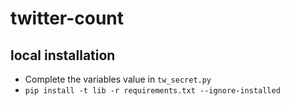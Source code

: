 # twitter-count

## local installation
* Complete the variables value in `tw_secret.py`
* `pip install -t lib -r requirements.txt --ignore-installed`
